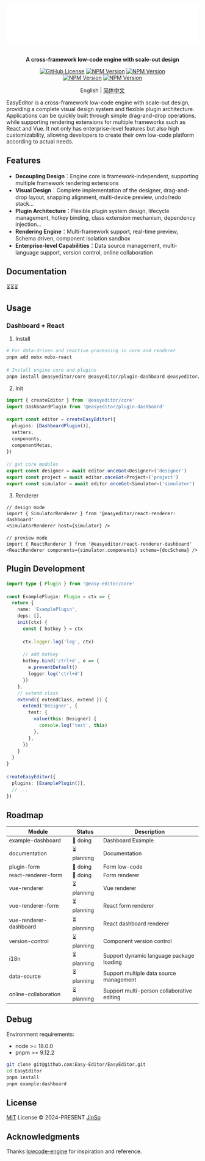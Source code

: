 <div align="center">

<img src=".github/assets/banner-dark.svg" height="100" alt="logo" />

<br />
<br />

<b>A cross-framework low-code engine with scale-out design</b>

[![GitHub License](https://img.shields.io/github/license/Easy-Editor/EasyEditor)](./LICENSE)
[![NPM Version](https://img.shields.io/npm/v/%40easy-editor%2Fcore?label=%40easy-editor%2Fcore&color=%230a7cbd)](https://www.npmjs.com/package/@easy-editor/core)
[![NPM Version](https://img.shields.io/npm/v/%40easy-editor%2Freact-renderer?label=%40easy-editor%2Freact-renderer&color=%230a7cbd)](https://www.npmjs.com/package/@easy-editor/react-renderer)
<br/>
[![NPM Version](https://img.shields.io/npm/v/%40easy-editor%2Fplugin-dashboard?label=%40easy-editor%2Fplugin-dashboard&color=%230a7cbd)](https://www.npmjs.com/package/@easy-editor/plugin-dashboard)
[![NPM Version](https://img.shields.io/npm/v/%40easy-editor%2Freact-renderer-dashboard?label=%40easy-editor%2Freact-renderer-dashboard&color=%230a7cbd)](https://www.npmjs.com/package/@easy-editor/react-renderer-dashboard)

English | [简体中文](./README-zh_CN.md)

</div>

EasyEditor is a cross-framework low-code engine with scale-out design, providing a complete visual design system and flexible plugin architecture. Applications can be quickly built through simple drag-and-drop operations, while supporting rendering extensions for multiple frameworks such as React and Vue. It not only has enterprise-level features but also high customizability, allowing developers to create their own low-code platform according to actual needs.

## Features

- **Decoupling Design**：Engine core is framework-independent, supporting multiple framework rendering extensions
- **Visual Design**：Complete implementation of the designer, drag-and-drop layout, snapping alignment, multi-device preview, undo/redo stack...
- **Plugin Architecture**：Flexible plugin system design, lifecycle management, hotkey binding, class extension mechanism, dependency injection...
- **Rendering Engine**：Multi-framework support, real-time preview, Schema driven, component isolation sandbox
- **Enterprise-level Capabilities**：Data source management, multi-language support, version control, online collaboration

## Documentation

⏳⏳⏳

## Usage

### Dashboard + React

1. Install

```bash
# For data-driven and reactive processing in core and renderer
pnpm add mobx mobx-react

# Install engine core and plugins
pnpm install @easyeditor/core @easyeditor/plugin-dashboard @easyeditor/react-renderer-dashboard
```

2. Init

```ts
import { createEditor } from '@easyeditor/core'
import DashboardPlugin from '@easyeditor/plugin-dashboard'

export const editor = createEasyEditor({
  plugins: [DashboardPlugin()],
  setters,
  components,
  componentMetas,
})

// get core modules
export const designer = await editor.onceGot<Designer>('designer')
export const project = await editor.onceGot<Project>('project')
export const simulator = await editor.onceGot<Simulator>('simulator')
```

3. Renderer

```tsx
// design mode
import { SimulatorRenderer } from '@easyeditor/react-renderer-dashboard'
<SimulatorRenderer host={simulator} />

// preview mode
import { ReactRenderer } from '@easyeditor/react-renderer-dashboard'
<ReactRenderer components={simulator.components} schema={docSchema} />
```

## Plugin Development

```ts
import type { Plugin } from '@easy-editor/core'

const ExamplePlugin: Plugin = ctx => {
  return {
    name: 'ExamplePlugin',
    deps: [],
    init(ctx) {
      const { hotkey } = ctx

      ctx.logger.log('log', ctx)

      // add hotkey
      hotkey.bind('ctrl+d', e => {
        e.preventDefault()
        logger.log('ctrl+d')
      })
    },
    // extend class
    extend({ extendClass, extend }) {
      extend('Designer', {
        test: {
          value(this: Designer) {
            console.log('test', this)
          },
        },
      })
    }
  }
}

createEasyEditor({
  plugins: [ExamplePlugin()],
  // ...
})
```


## Roadmap

| Module | Status | Description |
| --- | --- | --- |
| example-dashboard | 🚧 doing | Dashboard Example |
| documentation | ⏳ planning | Documentation |
| plugin-form | 🚧 doing | Form low-code |
| react-renderer-form | 🚧 doing | Form renderer |
| vue-renderer | ⏳ planning | Vue renderer |
| vue-renderer-form | ⏳ planning | React form renderer |
| vue-renderer-dashboard | ⏳ planning | React dashboard renderer |
| version-control | ⏳ planning | Component version control |
| i18n | ⏳ planning | Support dynamic language package loading |
| data-source | ⏳ planning | Support multiple data source management |
| online-collaboration | ⏳ planning | Support multi-person collaborative editing |

## Debug

Environment requirements:
- node >= 18.0.0
- pnpm >= 9.12.2

```bash
git clone git@github.com:Easy-Editor/EasyEditor.git
cd EasyEditor
pnpm install
pnpm example:dashboard
```

## License

[MIT](./LICENSE) License &copy; 2024-PRESENT [JinSo](https://github.com/JinSooo)

## Acknowledgments

Thanks [lowcode-engine](https://github.com/alibaba/lowcode-engine) for inspiration and reference.
